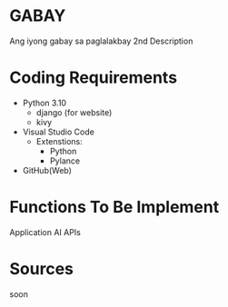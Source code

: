 # GABAY

Ang iyong gabay sa paglalakbay
2nd Description

# Coding Requirements

- Python 3.10  
    - django (for website)
    - kivy
- Visual Studio Code  
    - Extenstions:  
        - Python  
        - Pylance  
- GitHub(Web)  


# Functions To Be Implement

Application
AI
APIs

# Sources

soon
